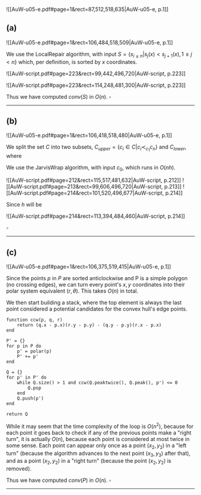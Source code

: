 ![[AuW-u05-e.pdf#page=1&rect=87,512,518,635|AuW-u05-e, p.1]]

## (a)
![[AuW-u05-e.pdf#page=1&rect=106,484,518,509|AuW-u05-e, p.1]]

We use the LocalRepair algorithm, with input $S=\{s_{i\leq n} | s_{j}(x)< s_{j+1}(x), 1\le j < n\}$ which, per definition, is sorted by $x$ coordinates.

![[AuW-script.pdf#page=223&rect=99,442,496,720|AuW-script, p.223]]

![[AuW-script.pdf#page=223&rect=114,248,481,300|AuW-script, p.223]]

Thus we have computed $conv(S)$ in $O(n)$.
$\square$
___


## (b)
![[AuW-u05-e.pdf#page=1&rect=106,418,518,480|AuW-u05-e, p.1]]


We split the set $C$ into two subsets, $C_{upper}=\{c_{i}\in C | c_{i}\prec_{c_{1}}c_{n}\}$ and $C_{lower}$, where


















We use the JarvisWrap algorithm, with input $c_0$, which runs in $O(nh)$.

![[AuW-script.pdf#page=212&rect=115,517,481,632|AuW-script, p.212]]
![[AuW-script.pdf#page=213&rect=99,606,496,720|AuW-script, p.213]]
![[AuW-script.pdf#page=214&rect=101,520,496,677|AuW-script, p.214]]

Since $h$ will be

![[AuW-script.pdf#page=214&rect=113,394,484,460|AuW-script, p.214]]

$\square$
___


## (c)
![[AuW-u05-e.pdf#page=1&rect=106,375,519,415|AuW-u05-e, p.1]]

Since the points $p$ in $P$ are sorted anticlockwise and P is a simple polygon (no crossing edges), we can turn every point's $x, y$ coordinates into their polar system equivalent ($r, \theta$). This takes $O(n)$ in total. 

We then start building a stack, where the top element is always the last point considered a potential candidates for the convex hull's edge points.

```
function ccw(p, q, r)
	return (q.x - p.x)(r.y - p.y) - (q.y - p.y)(r.x - p.x)
end

P' = {}
for p in P do
	p' = polar(p)
	P' += p'
end

Q = {}
for p' in P' do
	while Q.size() > 1 and ccw(Q.peaktwice(), Q.peak(), p') <= 0
		Q.pop
	end
	Q.push(p')
end

return Q
```

While it may seem that the time complexity of the loop is $O(n^2)$, because for each point it goes back to check if any of the previous points make a "right turn", it is actually $O(n)$, because each point is considered at most twice in some sense. Each point can appear only once as a point $(x_2, y_2)$ in a "left turn" (because the algorithm advances to the next point $(x_{3},y_{3})$ after that), and as a point $(x_{2},y_{2})$ in a "right turn" (because the point $(x_{2},y_{2})$ is removed).

Thus we have computed $conv(P)$ in $O(n)$.
$\square$
___
